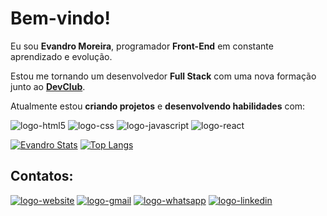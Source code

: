 <h1>Bem-vindo!</h1>

Eu sou <b>Evandro Moreira</b>, programador <b>Front-End</b> em constante aprendizado e evolução.

Estou me tornando um desenvolvedor <b>Full Stack</B> com uma nova formação junto ao <b><a href="https://rodolfomori.com.br/devclub/" target="_blank">DevClub</a></b>.

Atualmente estou <b>criando projetos</b> e <b>desenvolvendo habilidades</b> com:
<br>

  <img src="https://img.shields.io/badge/HTML5-E34F26?style=for-the-badge&logo=html5&logoColor=white" alt="logo-html5">  <img src="https://img.shields.io/badge/CSS3-1572B6?style=for-the-badge&logo=css3&logoColor=white" alt="logo-css">  <img src="https://img.shields.io/badge/JavaScript-F7DF1E?style=for-the-badge&logo=javascript&logoColor=black" alt="logo-javascript">  <img src="https://img.shields.io/badge/React-20232A?style=for-the-badge&logo=react&logoColor=61DAFB" alt="logo-react">

[![Evandro Stats](https://github-readme-stats.vercel.app/api?username=EvandroJMoreira)](https://github.com/anuraghazra/github-readme-stats)     [![Top Langs](https://github-readme-stats.vercel.app/api/top-langs/?username=EvandroJMoreira)](https://github.com/anuraghazra/github-readme-stats)

<h2>Contatos:</h2>

<a href="https://evandrojmoreira.github.io/Site-Evandro-Moreira/" target="_blank"><img src="https://img.shields.io/badge/website-000000?style=for-the-badge&logo=About.me&logoColor=white" alt="logo-website"></a>
<a href="mailto:evandromoreira.mkt@gmail.com" target="_blank"><img src="https://img.shields.io/badge/Gmail-D14836?style=for-the-badge&logo=gmail&logoColor=white" alt="logo-gmail"></a>
<a href="https://wa.me/5571992200602?text=Fala%2C%20programador." target="_blank"><img src="https://img.shields.io/badge/WhatsApp-25D366?style=for-the-badge&logo=whatsapp&logoColor=white" alt="logo-whatsapp"></a>
<a href="http://linkedin.com/in/evandro-josé-viana-moreira-77830468" target="_blank"><img src="https://img.shields.io/badge/LinkedIn-0077B5?style=for-the-badge&logo=linkedin&logoColor=white" alt="logo-linkedin"></a>

